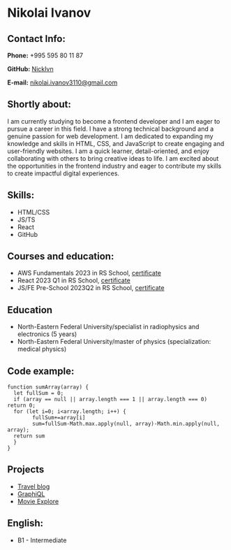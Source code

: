 # Nikolai Ivanov

## Contact Info:


**Phone:** +995 595 80 11 87

**GitHub:** [NickIvn](https://github.com/nickivn)

**E-mail:** nikolai.ivanov3110@gmail.com

## Shortly about:
I am currently studying to become a frontend developer and I am eager to pursue a career in this field. I have a strong technical background and a genuine passion for web development. I am dedicated to expanding my knowledge and skills in HTML, CSS, and JavaScript to create engaging and user-friendly websites. I am a quick learner, detail-oriented, and enjoy collaborating with others to bring creative ideas to life. I am excited about the opportunities in the frontend industry and eager to contribute my skills to create impactful digital experiences.

## Skills:
* HTML/CSS
* JS/TS
* React
* GitHub

## Courses and education:
* AWS Fundamentals 2023 in RS School, [certificate](https://app.rs.school/certificate/iineds8w)
* React 2023 Q1 in RS School, [certificate](https://app.rs.school/certificate/spi361um)
* JS/FE Pre-School 2023Q2 in RS School, [certificate](https://app.rs.school/certificate/l5hwb6te)

## Education
* North-Eastern Federal University/specialist in radiophysics and electronics (5 years)
* North-Eastern Federal University/master of physics (specialization: medical physics)

## Code example:
```
function sumArray(array) {
  let fullSum = 0;
  if (array == null || array.length === 1 || array.length === 0)  return 0;
  for (let i=0; i<array.length; i++) {
        fullSum+=array[i]
        sum=fullSum-Math.max.apply(null, array)-Math.min.apply(null, array);
  return sum
  }
}
```

## Projects
* [Travel blog](https://whimsical-crostata-c72444.netlify.app/)
* [GraphiQL](https://develop--golden-clafoutis-688ad6.netlify.app/)
* [Movie Explore](https://willowy-dodol-cfa45e.netlify.app/)


## English:
* B1 - Intermediate